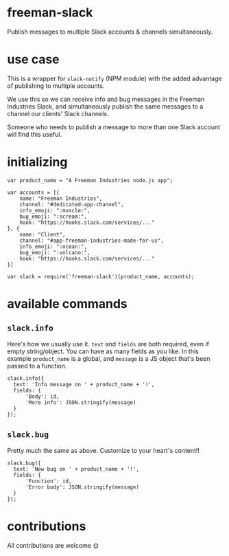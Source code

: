 # freeman-slack
Publish messages to multiple Slack accounts &amp; channels simultaneously.

# use case
This is a wrapper for `slack-notify` (NPM module) with the added advantage of publishing to multiple accounts.

We use this so we can receive info and bug messages in the Freeman Industries Slack, and simultaneously publish the same messages to a channel our clients' Slack channels.

Someone who needs to publish a message to more than one Slack account will find this useful.

# initializing
```
var product_name = "A Freeman Industries node.js app";

var accounts = [{
    name: "Freeman Industries",
    channel: "#dedicated-app-channel",
    info_emoji: ":muscle:",
    bug_emoji: ":scream:",
    hook: "https://hooks.slack.com/services/..."
}, {
    name: "Client",
    channel: "#app-freeman-industries-made-for-us",
    info_emoji: ":ocean:",
    bug_emoji: ":volcano:",
    hook: "https://hooks.slack.com/services/..."
}]

var slack = require('freeman-slack')(product_name, accounts);
```

# available commands

## `slack.info`
Here's how we usually use it. `text` and `fields` are both required, even if empty string/object. You can have as many fields as you like. In this example `product_name` is a global, and `message` is a JS object that's been passed to a function. 
```
slack.info({
  text: 'Info message on ' + product_name + '!',
  fields: {
      'Body': id,
      'More info': JSON.stringify(message)
  }
});
```

## `slack.bug`
Pretty much the same as above. Customize to your heart's content!!
```
slack.bug({
  text: 'New bug on ' + product_name + '!',
  fields: {
      'Function': id,
      'Error body': JSON.stringify(message)
  }
});
```

# contributions

All contributions are welcome 🌞

